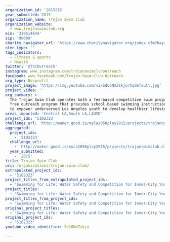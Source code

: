 ```yaml
---
organization_id: '2015215'
year_submitted: 2015
organization_name: Trojan Swim Club
organization_website:
  - www.trojanswimclub.org
ein: '330614644'
zip: '90089'
charity_navigator_url: 'https://www.charitynavigator.org/index.cfm?bay=search.profile&ein=330614644'
ntee_type: ''
tags_indicators:
  - Fitness & sports
  - Health
twitter: '@TSCOutreach'
instagram: www.instagram.com/trojanswimcluboutreach
facebook: www.facebook.com/Trojan-Swim-Club-Outreach
org_type: Nonprofit
project_image: 'https://img.youtube.com/vi/SdL6NXZskjo/hqdefault.jpg'
project_video: ''
org_summary: >-
  The Trojan Swim Club operates both a fee-based competitive swim program and a
  free outreach program that provides school-based swimming instruction designed
  to empower underserved Los Angeles youth to develop healthier lifestyles.
areas_impacted: 'Central LA,South LA,LAUSD'
project_ids: '5102323'
challenge_url: 'http://maker.good.is/myla2050play2015/projects/trojanswimclub.html'
aggregated:
  project_ids:
    - '5102323'
  challenge_url:
    - 'http://maker.good.is/myla2050play2015/projects/trojanswimclub.html'
  year_submitted:
    - '2015'
title: Trojan Swim Club
uri: /organizations/trojan-swim-club/
extrapolated_project_ids:
  - '5102323'
project_titles_from_extrapolated_project_ids:
  - 'Swimming for Life: Water Safety and Competition for Inner-City Youth'
project_titles:
  - 'Swimming for Life: Water Safety and Competition for Inner-City Youth'
project_titles_from_project_ids:
  - 'Swimming for Life: Water Safety and Competition for Inner-City Youth'
original_project_titles:
  - 'Swimming for Life: Water Safety and Competition for Inner-City Youth'
original_project_ids:
  - '5102323'
youtube_video_identifier: SdL6NXZskjo

---
```

